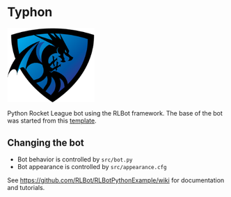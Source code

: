 
# Typhon
[<img src="src/logo.png" alt="drawing" width="200"/>](src/bot.py)

Python Rocket League bot using the RLBot framework. The base of the bot was started from this [template](https://github.com/RLBot/RLBotPythonExample).


## Changing the bot

- Bot behavior is controlled by `src/bot.py`
- Bot appearance is controlled by `src/appearance.cfg`

See https://github.com/RLBot/RLBotPythonExample/wiki for documentation and tutorials.



